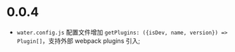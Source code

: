 # 0.0.4

- `water.config.js` 配置文件增加 `getPlugins: ({isDev, name, version}) => Plugin[]`，支持外部 webpack plugins 引入;
